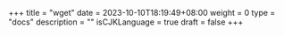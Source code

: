 +++
title = "wget"
date = 2023-10-10T18:19:49+08:00
weight = 0
type = "docs"
description = ""
isCJKLanguage = true
draft = false
+++